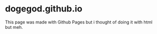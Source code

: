 # dogegod.github.io
This page was made with Github Pages but i thought of doing it with html but meh.
